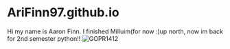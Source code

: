 # AriFinn97.github.io

Hi my name is Aaron Finn.
I finished  Milluim(for now :)up north, now im back for 2nd semester python!!
 ![GOPR1412](https://github.com/user-attachments/assets/473969f6-fdd9-42f2-9f39-4600109df80e)

